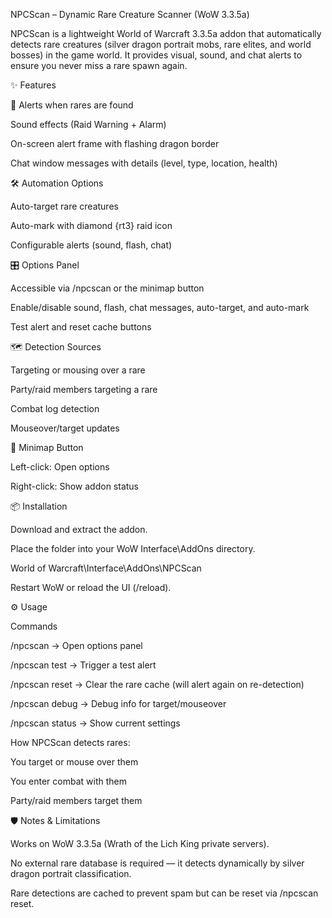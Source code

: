 NPCScan – Dynamic Rare Creature Scanner (WoW 3.3.5a)

NPCScan is a lightweight World of Warcraft 3.3.5a addon that automatically detects rare creatures (silver dragon portrait mobs, rare elites, and world bosses) in the game world.
It provides visual, sound, and chat alerts to ensure you never miss a rare spawn again.

✨ Features

🔔 Alerts when rares are found

Sound effects (Raid Warning + Alarm)

On-screen alert frame with flashing dragon border

Chat window messages with details (level, type, location, health)

🛠 Automation Options

Auto-target rare creatures

Auto-mark with diamond {rt3} raid icon

Configurable alerts (sound, flash, chat)

🎛 Options Panel

Accessible via /npcscan or the minimap button

Enable/disable sound, flash, chat messages, auto-target, and auto-mark

Test alert and reset cache buttons

🗺 Detection Sources

Targeting or mousing over a rare

Party/raid members targeting a rare

Combat log detection

Mouseover/target updates

🔘 Minimap Button

Left-click: Open options

Right-click: Show addon status

📦 Installation

Download and extract the addon.

Place the folder into your WoW Interface\AddOns directory.

World of Warcraft\Interface\AddOns\NPCScan


Restart WoW or reload the UI (/reload).

⚙️ Usage

Commands

/npcscan → Open options panel

/npcscan test → Trigger a test alert

/npcscan reset → Clear the rare cache (will alert again on re-detection)

/npcscan debug → Debug info for target/mouseover

/npcscan status → Show current settings

How NPCScan detects rares:

You target or mouse over them

You enter combat with them

Party/raid members target them

🛡 Notes & Limitations

Works on WoW 3.3.5a (Wrath of the Lich King private servers).

No external rare database is required — it detects dynamically by silver dragon portrait classification.

Rare detections are cached to prevent spam but can be reset via /npcscan reset.
